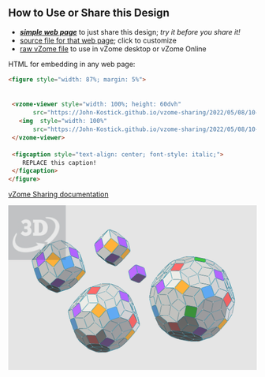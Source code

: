 
## How to Use or Share this Design

 - [***simple web page***](<https://John-Kostick.github.io/vzome-sharing/2022/05/08/10-49-01-5-cube-zones/>) to just share this design; *try it before you share it!*
 - [source file for that web page](<https://github.com/John-Kostick/vzome-sharing/edit/main/2022/05/08/10-49-01-5-cube-zones/index.md>); click to customize
 - [raw vZome file](<https://raw.githubusercontent.com/John-Kostick/vzome-sharing/main/2022/05/08/10-49-01-5-cube-zones/5-cube-zones.vZome>) to use in vZome desktop or vZome Online
 
 HTML for embedding in any web page:
 ```html
<figure style="width: 87%; margin: 5%">
  
  
  <vzome-viewer style="width: 100%; height: 60dvh" 
        src="https://John-Kostick.github.io/vzome-sharing/2022/05/08/10-49-01-5-cube-zones/5-cube-zones.vZome" >
    <img  style="width: 100%"
        src="https://John-Kostick.github.io/vzome-sharing/2022/05/08/10-49-01-5-cube-zones/5-cube-zones.png" >
  </vzome-viewer>

  <figcaption style="text-align: center; font-style: italic;">
     REPLACE this caption!
  </figcaption>
</figure>

 ```

[vZome Sharing documentation](https://vzome.github.io/vzome/sharing.html#how-it-works)

![Image](<5-cube-zones.png>)

